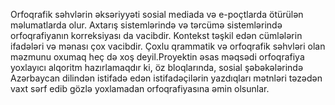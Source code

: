 Orfoqrafik səhvlərin əksəriyyəti sosial mediada və e-poçtlarda ötürülən məlumatlarda olur. Axtarış sistemlərində və tərcümə sistemlərində orfoqrafiyanın korreksiyası da vacibdir. Kontekst təşkil edən cümlələrin ifadələri və mənası çox vacibdir. Çoxlu qrammatik və orfoqrafik səhvləri olan məzmunu oxumaq heç də xoş deyil.Proyektin əsas məqsədi orfoqrafiya yoxlayıcı alqoritm hazırlamaqdır ki, öz bloqlarında, sosial şəbəkələrində Azərbaycan dilindən istifadə edən istifadəçilərin yazdıqları mətnləri təzədən vaxt sərf edib gözlə yoxlamadan orfoqrafiyasına əmin olsunlar.
